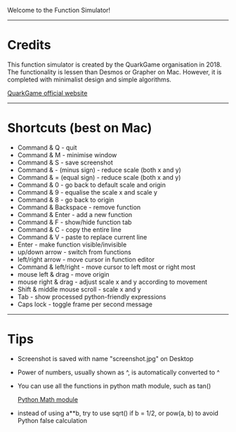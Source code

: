 Welcome to the Function Simulator!

***

# Credits
This function simulator is created by the QuarkGame organisation in 2018.
The functionality is lessen than Desmos or Grapher on Mac.
However, it is completed with minimalist design and simple algorithms.

[QuarkGame official website](https://jiziao6.wixsite.com/quarkgame)

***

# Shortcuts (best on Mac)
* Command & Q - quit
* Command & M - minimise window
* Command & S - save screenshot
* Command & - (minus sign) - reduce scale (both x and y)
* Command & = (equal sign) - reduce scale (both x and y)
* Command & 0 - go back to default scale and origin
* Command & 9 - equalise the scale x and scale y
* Command & 8 - go back to origin
* Command & Backspace - remove function
* Command & Enter - add a new function
* Command & F - show/hide function tab
* Command & C - copy the entire line
* Command & V - paste to replace current line
* Enter - make function visible/invisible
* up/down arrow - switch from functions
* left/right arrow - move cursor in function editor
* Command & left/right - move cursor to left most or right most
* mouse left & drag - move origin
* mouse right & drag - adjust scale x and y according to movement
* Shift & middle mouse scroll - scale x and y
* Tab - show processed python-friendly expressions
* Caps lock - toggle frame per second message


***

# Tips
* Screenshot is saved with name "screenshot.jpg" on Desktop
* Power of numbers, usually shown as ^, is automatically converted to ^
* You can use all the functions in python math module, such as tan()

  [Python Math module](https://docs.python.org/3/library/math.html)

* instead of using a**b, try to use sqrt() if b = 1/2, or pow(a, b) to avoid Python false calculation
